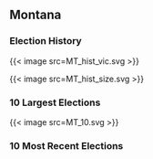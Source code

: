 ## Montana

### Election History
{{< image src=MT_hist_vic.svg >}}

{{< image src=MT_hist_size.svg >}}

### 10 Largest Elections
{{< image src=MT_10.svg >}}

### 10 Most Recent Elections


